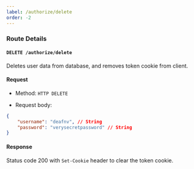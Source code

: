 ```yaml
---
label: /authorize/delete
order: -2
---
```


### Route Details

#### ```DELETE /authorize/delete```

Deletes user data from database, and removes token cookie from client.

#### Request

- Method: `HTTP DELETE`

- Request body:

``` json
{
    "username": "deafnv", // String
    "password": "verysecretpassword" // String
}
```

#### Response

Status code 200 with `Set-Cookie` header to clear the token cookie.